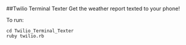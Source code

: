 ##Twilio Terminal Texter
Get the weather report texted to your phone!

To run:

    cd Twilio_Terminal_Texter
    ruby twilio.rb
